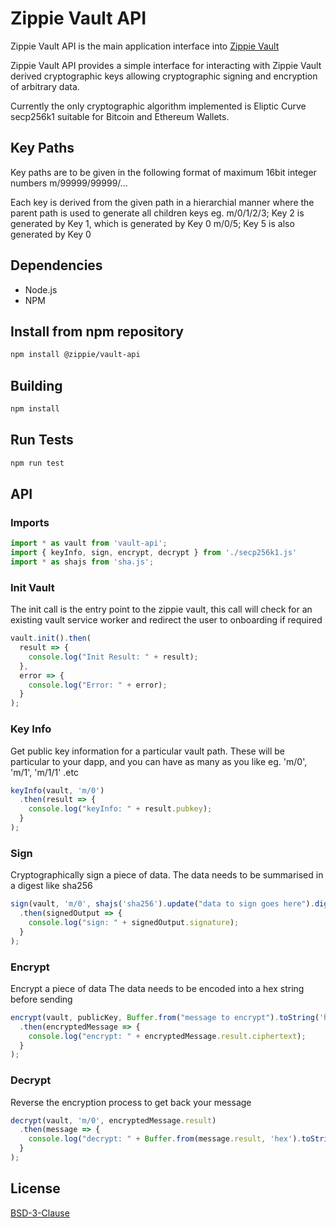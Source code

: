 # Zippie Vault API

Zippie Vault API is the main application interface into [Zippie Vault](https://github.com/zippiehq/vault)

Zippie Vault API provides a simple interface for interacting with Zippie Vault derived cryptographic keys allowing cryptographic signing and encryption of arbitrary data.

Currently the only cryptographic algorithm implemented is Eliptic Curve secp256k1 suitable for Bitcoin and Ethereum Wallets.

## Key Paths
Key paths are to be given in the following format of maximum 16bit integer numbers
m/99999/99999/...

Each key is derived from the given path in a hierarchial manner where the parent path is used to generate all children keys
eg.
m/0/1/2/3; Key 2 is generated by Key 1, which is generated by Key 0
m/0/5; Key 5 is also generated by Key 0 

## Dependencies
 - Node.js
 - NPM

## Install from npm repository
```bash
npm install @zippie/vault-api
```

## Building
```bash
npm install
```

## Run Tests
```bash
npm run test
```

## API

### Imports
```javascript
import * as vault from 'vault-api';
import { keyInfo, sign, encrypt, decrypt } from './secp256k1.js'
import * as shajs from 'sha.js';
```

### Init Vault
The init call is the entry point to the zippie vault, this call will check for an existing vault service worker and redirect the user to onboarding if required

```javascript
vault.init().then(
  result => {
    console.log("Init Result: " + result);
  },
  error => {
    console.log("Error: " + error);
  }
);
```

### Key Info
Get public key information for a particular vault path.
These will be particular to your dapp, and you can have as many as you like
eg. 'm/0', 'm/1', 'm/1/1' .etc
```javascript
keyInfo(vault, 'm/0')
  .then(result => {
    console.log("keyInfo: " + result.pubkey);
  }
);
```

### Sign
Cryptographically sign a piece of data.
The data needs to be summarised in a digest like sha256
```javascript
sign(vault, 'm/0', shajs('sha256').update("data to sign goes here").digest())
  .then(signedOutput => {
    console.log("sign: " + signedOutput.signature);
  }
);
```

### Encrypt
Encrypt a piece of data
The data needs to be encoded into a hex string before sending
```javascript
encrypt(vault, publicKey, Buffer.from("message to encrypt").toString('hex'))
  .then(encryptedMessage => {
    console.log("encrypt: " + encryptedMessage.result.ciphertext);
  }
);
```

### Decrypt
Reverse the encryption process to get back your message

```javascript
decrypt(vault, 'm/0', encryptedMessage.result)
  .then(message => {
    console.log("decrypt: " + Buffer.from(message.result, 'hex').toString());
  }
);
```

## License
[BSD-3-Clause](LICENSE)
